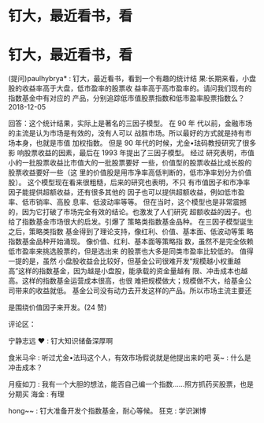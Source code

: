 # 钉大，最近看书，看

# 钉大，最近看书，看

(提问)paulhybrya* : 钉大，最近看书，看到一个有趣的统计结 果:长期来看，小盘股的收益率高于大盘，低市盈率的股票收 益率高于高市盈率的。请问我们现有的指数基金中有对应的 产品，分别追踪低市值股票指数和低市盈率股票指数么？ 2018-12-05

回答：这个统计结果，实际上是著名的三因子模型。 在 90 年 代以前，金融市场的主流是认为市场是有效的，没有人可以 战胜市场。所以最好的方式就是持有市场本身，也就是市值 加权指数。 但是 90 年代的时候，尤金•珐码教授研究了很多影 响股票收益的因素，最后在 1993 年提出了三因子模型。 经过 研究表明，市值小的一批股票收益比市值大的一批股票要好 一些，价值型的股票收益比成长股的股票收益要好一些（这 里的价值股是用市净率高低判断的，低市净率划分为价值 股）。 这个模型现在看来很粗糙，后来的研究也表明，不只 有市值因子和市净率因子能提供超额收益，还有很多其他的 因子也可以提供超额收益，例如低市盈率、低市销率、高股 息率、低波动率等等。 但在当时，这个模型也是非常震撼 的，因为它打破了市场完全有效的结论。也激发了人们研究 超额收益的因子。也给了指数基金市场很大的启发。引爆了 策略类指数基金品种。 在三因子模型诞生之后，策略类指数 基金得到了理论支持，像红利、价值、基本面、低波动等策 略指数基金品种开始涌现。 像价值、红利、基本面等策略指 数，虽然不是完全依赖低市盈率来挑选股票的，但是选出来 的股票也大多是同类市盈率比较低的。 值得一提的是，虽然 小盘股收益会比较好，但基金公司很难开发“规模越小权重越 高”这样的指数基金，因为越是小盘股，能承载的资金量越有 限、冲击成本也越高。这样的指数基金运营成本很高，也很 难把规模做大；规模做不大，给基金公司带来的收益就低。 基金公司没有动力去开发这样的产品。所以市场主流主要还

是围绕价值因子来开发。(24 赞)

评论区：

宁静志远 ❤ : 钉大知识储备深厚啊

食米马伞 : 听过尤金•法玛这个人，有效市场假说就是他提出来的吧 英~ : 什么是冲击成本？

月瘦如刀 : 我有一个大胆的想法，能否自己编一个指数……照方抓药买股票，也是分期买 海金 : 有理

hong~~ : 钉大准备开发个指数基金，耐心等候。 狂克 : 学识渊博